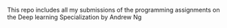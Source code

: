 This repo includes all my submissions of the programming assignments on the Deep learning Specialization by Andrew Ng
